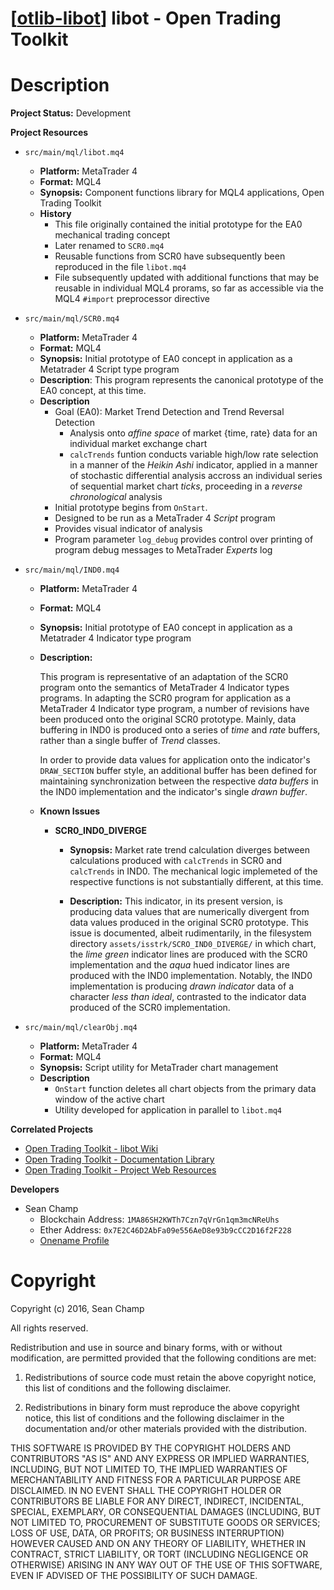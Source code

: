 [[otlib-libot][libot]] libot - Open Trading Toolkit 
===================================================

# Description

**Project Status:** Development

**Project Resources**

* `src/main/mql/libot.mq4`
    * **Platform:** MetaTrader 4
    * **Format:** MQL4
    * **Synopsis:** Component functions library for MQL4 applications,
      Open Trading Toolkit 
    * **History**
        * This file originally contained the initial prototype for the
          EA0 mechanical trading concept
        * Later renamed to `SCR0.mq4`
        * Reusable functions from SCR0 have subsequently been
          reproduced in the file `libot.mq4`
        * File subsequently updated with additional functions that may
          be reusable in individual MQL4 prorams, so far as accessible
          via the MQL4 `#import` preprocessor directive

* `src/main/mql/SCR0.mq4`
    * **Platform:** MetaTrader 4
    * **Format:** MQL4
    * **Synopsis:** Initial prototype of EA0 concept in application as
      a Metatrader 4 Script type program
    * **Description**: This program represents the canonical prototype
      of the EA0 concept, at this time.
    * **Description**
        * Goal (EA0): Market Trend Detection and Trend Reversal Detection
            * Analysis onto _affine space_ of market {time, rate} data
              for an individual market exchange chart
            * `calcTrends` funtion conducts variable high/low rate
              selection in a manner of the _Heikin Ashi_ indicator,
              applied in a manner of stochastic differential analysis
              accross an individual series of sequential market chart
              _ticks_, proceeding in a _reverse chronological_
              analysis
        * Initial prototype begins from `OnStart`.
        * Designed to be run as a MetaTrader 4 _Script_ program
        * Provides visual indicator of analysis
        * Program parameter `log_debug` provides control over printing
          of program debug messages to MetaTrader _Experts_ log

* `src/main/mql/IND0.mq4`
    * **Platform:** MetaTrader 4
    * **Format:** MQL4
    * **Synopsis:** Initial prototype of EA0 concept in application as
      a Metatrader 4 Indicator type program
    * **Description:**

      This program is representative of an adaptation of the SCR0
      program onto the semantics of MetaTrader 4 Indicator types
      programs. In adapting the SCR0 program for application as a
      MetaTrader 4 Indicator type program, a number of revisions have
      been produced onto the original SCR0 prototype. Mainly, data
      buffering in IND0 is produced onto a series of _time_ and _rate_
      buffers, rather than a single buffer of _Trend_ classes.

      In order to provide data values for application onto the
      indicator's `DRAW_SECTION` buffer style, an additional buffer
      has been defined for maintaining synchronization between the
      respective _data buffers_ in the IND0 implementation and the
      indicator's single _drawn buffer_.

    * **Known Issues**
        * **SCR0_IND0_DIVERGE**
            * **Synopsis:** Market rate trend calculation diverges
              between calculations produced with `calcTrends` in SCR0
              and `calcTrends` in IND0. The mechanical logic
              implemeted of the respective functions is not
              substantially different, at this time.  

            * **Description:** This indicator, in its present version,
              is producing data values that are numerically divergent
              from data values produced in the original SCR0
              prototype. This issue is documented, albeit
              rudimentarily, in the filesystem directory 
              `assets/isstrk/SCRO_IND0_DIVERGE/` in which chart, the
              _lime green_ indicator lines are produced with the SCR0
              implementation and the _aqua_ hued indicator lines are
              produced with the IND0 implementation. Notably, the IND0
              implementation is producing _drawn indicator_ data of a
              character _less than ideal_, contrasted to the indicator
              data produced of the SCR0 implementation.

* `src/main/mql/clearObj.mq4`
    * **Platform:** MetaTrader 4
    * **Format:** MQL4
    * **Synopsis:** Script utility for MetaTrader chart management
    * **Description**
        * `OnStart` function deletes all chart objects from the
          primary data window of the active chart
        * Utility developed for application in parallel to `libot.mq4`


**Correlated Projects**

* [Open Trading Toolkit - libot Wiki][libot-wiki]
* [Open Trading Toolkit - Documentation Library][otlib-doc]
* [Open Trading Toolkit - Project Web Resources][otlib-site]

**Developers**

* Sean Champ
    * Blockchain Address: `1MA86SH2KWTh7Czn7qVrGn1qm3mcNReUhs`
    * Ether Address: `0x7E2C46D2AbFa09e556AeD8e93b9cCC2D16f2F228`
    * [Onename Profile](https://onename.com/spchamp)

# Copyright

Copyright (c) 2016, Sean Champ

All rights reserved.

Redistribution and use in source and binary forms, with or without
modification, are permitted provided that the following conditions are
met: 

1. Redistributions of source code must retain the above copyright
   notice, this list of conditions and the following disclaimer.

2. Redistributions in binary form must reproduce the above copyright
   notice, this list of conditions and the following disclaimer in the
   documentation and/or other materials provided with the
   distribution. 

THIS SOFTWARE IS PROVIDED BY THE COPYRIGHT HOLDERS AND CONTRIBUTORS
"AS IS" AND ANY EXPRESS OR IMPLIED WARRANTIES, INCLUDING, BUT NOT
LIMITED TO, THE IMPLIED WARRANTIES OF MERCHANTABILITY AND FITNESS FOR
A PARTICULAR PURPOSE ARE DISCLAIMED. IN NO EVENT SHALL THE COPYRIGHT
HOLDER OR CONTRIBUTORS BE LIABLE FOR ANY DIRECT, INDIRECT, INCIDENTAL,
SPECIAL, EXEMPLARY, OR CONSEQUENTIAL DAMAGES (INCLUDING, BUT NOT
LIMITED TO, PROCUREMENT OF SUBSTITUTE GOODS OR SERVICES; LOSS OF USE,
DATA, OR PROFITS; OR BUSINESS INTERRUPTION) HOWEVER CAUSED AND ON ANY
THEORY OF LIABILITY, WHETHER IN CONTRACT, STRICT LIABILITY, OR TORT
(INCLUDING NEGLIGENCE OR OTHERWISE) ARISING IN ANY WAY OUT OF THE USE
OF THIS SOFTWARE, EVEN IF ADVISED OF THE POSSIBILITY OF SUCH DAMAGE.

[libot]: https://github.com/otlib/otlib-libot "Open Trading Toolkit - Open Trading Library"
[libot-wiki]: https://github.com/otlib/otlib-libot/wiki "Open Trading Toolkit - libot wiki"
[otlib-doc]: https://github.com/otlib/otlib-doc "Open Trading Toolkit - Documentation Library"
[otlib-site]: https://github.com/otlib/otlib.github.io "Open Trading Toolkit - Project Web Resources"
